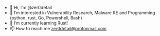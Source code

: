 - 👋 Hi, I’m @zer0detail
- 👀 I’m interested in Vulnerability Research, Malware RE and Programming (python, rust, Go, Powershell, Bash)
- 🌱 I’m currently learning Rust!
- 📫 How to reach me zer0detail@protonmail.com

<!---
zer0detail/zer0detail is a ✨ special ✨ repository because its `README.md` (this file) appears on your GitHub profile.
You can click the Preview link to take a look at your changes.
--->

